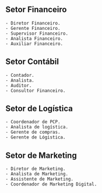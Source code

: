 ## Setor Financeiro

	- Diretor Financeiro.
	- Gerente Financeiro.
	- Supervisor Financeiro.
	- Analista Financeiro.
	- Auxiliar Financeiro.

## Setor Contábil

	- Contador.
	- Analista.
	- Auditor.
	- Consultor Financeiro.

## Setor de Logística

	- Coordenador de PCP.
	- Analista de logística.
	- Gerente de compras.
	- Gerente de Lógistica.

## Setor de Marketing 

	- Diretor de Marketing. 
	- Analista de Marketing.
	- Assistente de Marketing.
	- Coordenador de Marketing Digital.